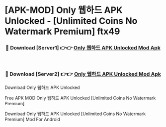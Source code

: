 # [APK-MOD] Only 웹하드 APK Unlocked - [Unlimited Coins No Watermark Premium] ftx49



<div align="center">
<h3>🔴 Download [Server1] 👉👉 <a href="https://momento.my/?title=Only_웹하드_APK_Unlocked">Only 웹하드 APK Unlocked Mod Apk</a></h3><br>

<h3>🔴 Download [Server2] 👉👉 <a href="https://momento.my/?title=Only_웹하드_APK_Unlocked">Only 웹하드 APK Unlocked Mod Apk</a></h3>
</div>



Download Only 웹하드 APK Unlocked 

Free APK MOD Only 웹하드 APK Unlocked [Unlimited Coins No Watermark Premium]

Download Only 웹하드 APK Unlocked [Unlimited Coins No Watermark Premium] Mod For Android
